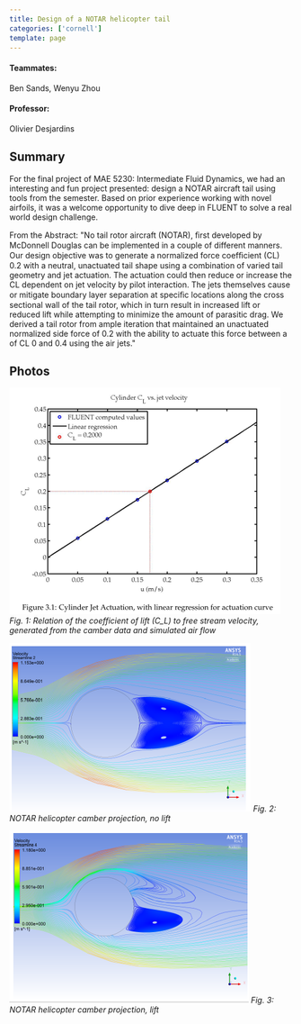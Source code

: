 ```yaml
---
title: Design of a NOTAR helicopter tail
categories: ['cornell']
template: page
---
```

#### Teammates:
Ben Sands, Wenyu Zhou

#### Professor:
Olivier Desjardins

## Summary

For the final project of MAE 5230: Intermediate Fluid Dynamics, we had an interesting and fun project presented: design a NOTAR aircraft tail using tools from the semester. Based on prior experience working with novel airfoils, it was a welcome opportunity to dive deep in FLUENT to solve a real world design challenge.

From the Abstract: "No tail rotor aircraft (NOTAR), ﬁrst developed by McDonnell Douglas can be implemented in a couple of different manners. Our design objective was to generate a normalized force coefﬁcient (CL) 0.2 with a neutral, unactuated tail shape using a combination of varied tail geometry and jet actuation. The actuation could then reduce or increase the CL dependent on jet velocity by pilot interaction. The jets themselves cause or mitigate boundary layer separation at speciﬁc locations along the cross sectional wall of the tail rotor, which in turn result in increased lift or reduced lift while attempting to minimize the amount of parasitic drag. We derived a tail rotor from ample iteration that maintained an unactuated normalized side force of 0.2 with the ability to actuate this force between a of CL 0 and 0.4 using the air jets."

## Photos
![](chart1.png)
*Fig. 1: Relation of the coefficient of lift (C_L) to free stream velocity, generated from the camber data and simulated air flow*

![airfoil, no lift](airfoil2.png)
*Fig. 2: NOTAR helicopter camber projection, no lift*

![airfoil, lift](airfoil3.png)
*Fig. 3: NOTAR helicopter camber projection, lift*
